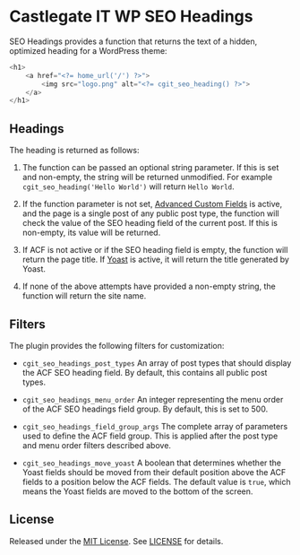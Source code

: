 # Castlegate IT WP SEO Headings

SEO Headings provides a function that returns the text of a hidden, optimized heading for a WordPress theme:

~~~ php
<h1>
    <a href="<?= home_url('/') ?>">
        <img src="logo.png" alt="<?= cgit_seo_heading() ?>">
    </a>
</h1>
~~~

## Headings

The heading is returned as follows:

1.  The function can be passed an optional string parameter. If this is set and non-empty, the string will be returned unmodified. For example `cgit_seo_heading('Hello World')` will return `Hello World`.

2.  If the function parameter is not set, [Advanced Custom Fields](https://www.advancedcustomfields.com/) is active, and the page is a single post of any public post type, the function will check the value of the SEO heading field of the current post. If this is non-empty, its value will be returned.

3.  If ACF is not active or if the SEO heading field is empty, the function will return the page title. If [Yoast](https://yoast.com/) is active, it will return the title generated by Yoast.

4.  If none of the above attempts have provided a non-empty string, the function will return the site name.

## Filters

The plugin provides the following filters for customization:

*   `cgit_seo_headings_post_types` An array of post types that should display the ACF SEO heading field. By default, this contains all public post types.

*   `cgit_seo_headings_menu_order` An integer representing the menu order of the ACF SEO headings field group. By default, this is set to 500.

*   `cgit_seo_headings_field_group_args` The complete array of parameters used to define the ACF field group. This is applied after the post type and menu order filters described above.

*   `cgit_seo_headings_move_yoast` A boolean that determines whether the Yoast fields should be moved from their default position above the ACF fields to a position below the ACF fields. The default value is `true`, which means the Yoast fields are moved to the bottom of the screen.

## License

Released under the [MIT License](https://opensource.org/licenses/MIT). See [LICENSE](LICENSE) for details.
